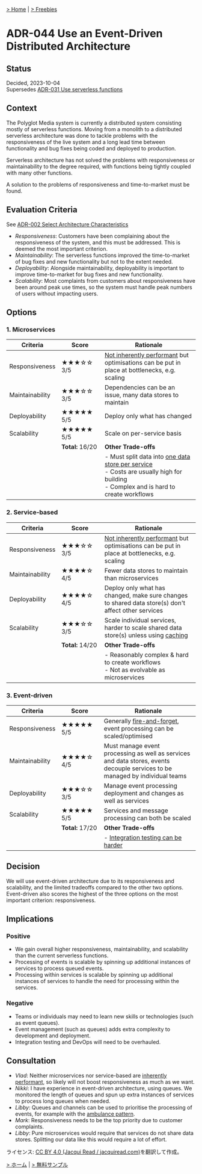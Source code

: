 [> Home](README.md) | [> Freebies](freebies.md)

# ADR-044 Use an Event-Driven Distributed Architecture

## Status
Decided, 2023-10-04  
Supersedes [ADR-031 Use serverless functions](https://link-to-superseded-ADR)

## Context
The Polyglot Media system is currently a distributed system consisting mostly of serverless functions. Moving from a monolith to a distributed serverless architecture was done to tackle problems with the responsiveness of the live system and a long lead time between functionality and bug fixes being coded and deployed to production.

Serverless architecture has not solved the problems with responsiveness or maintainability to the degree required, with functions being tightly coupled with many other functions.

A solution to the problems of responsiveness and time-to-market must be found.

## Evaluation Criteria
See [ADR-002 Select Architecture Characteristics](https://link-to-ADR-002)

- _Responsiveness_: Customers have been complaining about the responsiveness of the system, and this must be addressed. This is deemed the most important criterion.
- _Maintainability_: The serverless functions improved the time-to-market of bug fixes and new functionality but not to the extent needed.
- _Deployability_: Alongside maintainability, deployability is important to improve time-to-market for bug fixes and new functionality.
- _Scalability_: Most complaints from customers about responsiveness have been around peak use times, so the system must handle peak numbers of users without impacting users.

## Options
### 1. Microservices

| Criteria        | Score            | Rationale                                                                                                                                                                     |
| --------------- | ---------------- | ----------------------------------------------------------------------------------------------------------------------------------------------------------------------------- |
| Responsiveness  | ★★★☆☆ 3/5        | [Not inherently performant](https://link-to-reference-info) but optimisations can be put in place at bottlenecks, e.g. scaling                                                |
| Maintainability | ★★★☆☆ 3/5        | Dependencies can be an issue, many data stores to maintain                                                                                                                    |
| Deployability   | ★★★★★ 5/5        | Deploy only what has changed                                                                                                                                                  |
| Scalability     | ★★★★★ 5/5        | Scale on per-service basis                                                                                                                                                    |
|                 | **Total:** 16/20 | **Other Trade-offs**                                                                                                                                                          |
|                 |                  | - Must split data into [one data store per service](https://link-to-reference-info) <br/>- Costs are usually high for building <br/>- Complex and is hard to create workflows |

### 2. Service-based

| Criteria        | Score            | Rationale                                                                                                                      |
| --------------- | ---------------- | ------------------------------------------------------------------------------------------------------------------------------ |
| Responsiveness  | ★★★☆☆ 3/5        | [Not inherently performant](https://link-to-reference-info) but optimisations can be put in place at bottlenecks, e.g. scaling |
| Maintainability | ★★★★☆ 4/5        | Fewer data stores to maintain than microservices                                                                               |
| Deployability   | ★★★★☆ 4/5        | Deploy only what has changed, make sure changes to shared data store(s) don't affect other services                            |
| Scalability     | ★★★☆☆ 3/5        | Scale individual services, harder to scale shared data store(s) unless using [caching](https://link-to-reference-info)         |
|                 | **Total:** 14/20 | **Other Trade-offs**                                                                                                           |
|                 |                  | - Reasonably complex & hard to create workflows <br/>- Not as evolvable as microservices                                       |

### 3. Event-driven

| Criteria        | Score            | Rationale                                                                                                                    |
| --------------- | ---------------- | ---------------------------------------------------------------------------------------------------------------------------- |
| Responsiveness  | ★★★★★ 5/5        | Generally [fire-and-forget](https://link-to-reference-info), event processing can be scaled/optimised                        |
| Maintainability | ★★★★☆ 4/5        | Must manage event processing as well as services and data stores, events decouple services to be managed by individual teams |
| Deployability   | ★★★☆☆ 3/5        | Manage event processing deployment and changes as well as services                                                           |
| Scalability     | ★★★★★ 5/5        | Services and message processing can both be scaled                                                                           |
|                 | **Total:** 17/20 | **Other Trade-offs**                                                                                                         |
|                 |                  | - [Integration testing can be harder](https://link-to-reference-info)                                                        |

## Decision
We will use event-driven architecture due to its responsiveness and scalability, and the limited tradeoffs compared to the other two options. Event-driven also scores the highest of the three options on the most important criterion: responsiveness.

## Implications
### Positive
- We gain overall higher responsiveness, maintainability, and scalability than the current serverless functions.
- Processing of events is scalable by spinning up additional instances of services to process queued events.
- Processing within services is scalable by spinning up additional instances of services to handle the need for processing within the services.

### Negative
- Teams or individuals may need to learn new skills or technologies (such as event queues).
- Event management (such as queues) adds extra complexity to development and deployment.
- Integration testing and DevOps will need to be overhauled.

## Consultation
- _Vlad_: Neither microservices nor service-based are [inherently performant](https://link-to-reference-info), so likely will not boost responsiveness as much as we want.
- _Nikki_: I have experience in event-driven architecture, using queues. We monitored the length of queues and spun up extra instances of services to process long queues when needed.
- _Libby_: Queues and channels can be used to prioritise the processing of events, for example with the [ambulance pattern](https://link-to-reference-info).
- _Mark_: Responsiveness needs to be the top priority due to customer complaints.
- _Libby_: Pure microservices would require that services do not share data stores. Splitting our data like this would require a lot of effort.

ライセンス: [CC BY 4.0 (Jacqui Read / jacquiread.com)](https://creativecommons.org/licenses/by/4.0/)を翻訳して作成。

[> ホーム](assets/ADR-example.md) | [> 無料サンプル](freebies.md)